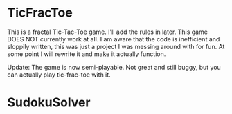 # TicFracToe


This is a fractal Tic-Tac-Toe game.
I'll add the rules in later.
This game DOES NOT currently work at all.
I am aware that the code is inefficient and sloppily written, this was just a project I was messing around with for fun. At some point I will rewrite it and make it actually function.

Update: The game is now semi-playable. Not great and still buggy, but you can actually play tic-frac-toe with it.

# SudokuSolver
